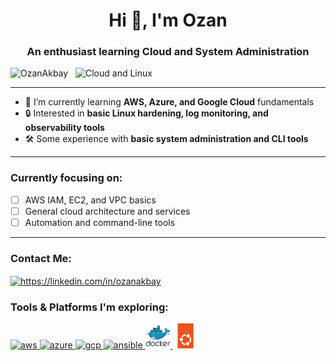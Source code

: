 <h1 align="center">Hi 👋, I'm Ozan</h1>
<h3 align="center">An enthusiast learning Cloud and System Administration</h3>

<img align="right" alt="Cloud and Linux" width="400" src="https://media.tenor.com/uQh-Mo7m55gAAAAC/cloud-computing.gif" />

<p align="left">
  <img src="https://komarev.com/ghpvc/?username=OzanAkbay&label=Profile%20views&color=0e75b6&style=flat" alt="OzanAkbay" />
</p>

---

- 🌱 I’m currently learning **AWS, Azure, and Google Cloud** fundamentals  
- 🔒 Interested in **basic Linux hardening, log monitoring, and observability tools**  
- 🛠️ Some experience with **basic system administration and CLI tools**

---

<h3 align="left">Currently focusing on:</h3>

- [ ] AWS IAM, EC2, and VPC basics  
- [ ] General cloud architecture and services  
- [ ] Automation and command-line tools  

---

<h3 align="left">Contact Me:</h3>
<a href="https://linkedin.com/in/ozanakbay" target="blank"><img align="center" src="https://raw.githubusercontent.com/rahuldkjain/github-profile-readme-generator/master/src/images/icons/Social/linked-in-alt.svg" alt="https://linkedin.com/in/ozanakbay" height="30" width="40" /></a>


<h3 align="left">Tools & Platforms I'm exploring:</h3>

<p align="left">
  <a href="https://aws.amazon.com/" target="_blank" rel="noreferrer">
    <img src="https://www.vectorlogo.zone/logos/amazon_aws/amazon_aws-icon.svg" alt="aws" width="40" height="40"/>
  </a>
  <a href="https://azure.microsoft.com/" target="_blank" rel="noreferrer">
    <img src="https://www.vectorlogo.zone/logos/microsoft_azure/microsoft_azure-icon.svg" alt="azure" width="40" height="40"/>
  </a>
  <a href="https://cloud.google.com/" target="_blank" rel="noreferrer">
    <img src="https://www.vectorlogo.zone/logos/google_cloud/google_cloud-icon.svg" alt="gcp" width="40" height="40"/>
  </a>
  <a href="https://www.ansible.com/" target="_blank" rel="noreferrer">
    <img src="https://www.vectorlogo.zone/logos/ansible/ansible-icon.svg" alt="ansible" width="40" height="40"/>
  </a>
  <a href="https://www.docker.com/" target="_blank" rel="noreferrer">
    <img src="https://raw.githubusercontent.com/devicons/devicon/master/icons/docker/docker-original-wordmark.svg" alt="docker" width="40" height="40"/>
  </a>
  <a href="https://ubuntu.com/" target="_blank" rel="noreferrer">
    <img src="https://raw.githubusercontent.com/devicons/devicon/master/icons/ubuntu/ubuntu-plain.svg" alt="ubuntu" width="40" height="40"/>
  </a>
</p>
